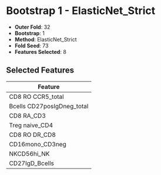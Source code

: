 # Bootstrap 1 - ElasticNet_Strict

- **Outer Fold**: 32
- **Bootstrap**: 1
- **Method**: ElasticNet_Strict
- **Fold Seed**: 73
- **Features Selected**: 8

## Selected Features

| Feature |
|---------|
| CD8 RO CCR5_total |
| Bcells CD27posIgDneg_total |
| CD8 RA_CD3 |
| Treg naive_CD4 |
| CD8 RO DR_CD8 |
| CD16mono_CD3neg |
| NKCD56hi_NK |
| CD27IgD_Bcells |

